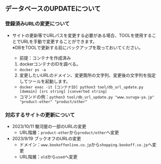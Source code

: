 ## データベースのUPDATEについて

### 登録済みURLの変更について
+ サイトの更新等でURLパスを変更する必要がある場合、TOOLを使用することでURLを手動で変更することができます。<br>※DBをTOOLで更新する前にバックアップを取っておいてください。

  + 前提：コンテナを作成済み
  1. dockerコンテナのIDを調べる。
   + `docker ps -a`
  2. 変更したいURLのドメイン、変更箇所の文字列、変更後の文字列を指定してツールを起動します。
    + `docker exec -it [コンテナID] python3 tool/db_url_update.py [domain] [src string] [converted string]`
    + コマンドの例：`python3 tool/db_url_update.py "www.suruga-ya.jp" "product-other" "product/other"`


### 対応するサイトの更新について
+ 2023/10/11 駿河屋の一部のURLの変更
  + URL階層：`product-other`から`product/other`へ変更
+ 2023/9/19 ブックオフのURLの変更
  + ドメイン：`www.bookoffonline.co.jp`から`shopping.bookoff.co.jp`へ変更
  + URL階層：`old`から`used`へ変更